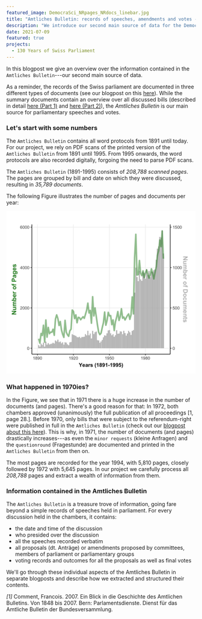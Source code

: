 ```yaml
---
featured_image: DemocraSci_NRpages_NRdocs_linebar.jpg
title: "Amtliches Bulletin: records of speeches, amendments and votes -- Part 1"
description: "We introduce our second main source of data for the DemocraSci project: The proceedings of the Swiss Parliament, commonly referred to as the Amtliches Bulletin."
date: 2021-07-09
featured: true
projects: 
  - 130 Years of Swiss Parliament
---
```


In this blogpost we give an overview over the information contained in the `Amtliches Bulletin`---our second main source of data. 

As a reminder, the records of the Swiss parliament are documented in three different types of documents (see our blogpost on this [here](https://www.sg.ethz.ch/news/swissparliament_3-datasources/)).
While the summary documents contain an overview over all discussed bills (described in detail [here (Part 1)](https://www.sg.ethz.ch/news/swissparliament_4-summarydocs_part1/) and [here (Part 2)](https://www.sg.ethz.ch/news/swissparliament_5-summarydocs_part2/)), the *Amtliches Bulletin* is our main source for parliamentary speeches and votes. 

### Let's start with some numbers

The `Amtliches Bulletin` contains all word protocols from 1891 until today. For our project, we rely on PDF scans of the printed version of the `Amtliches Bulletin` from 1891 until 1995. From 1995 onwards, the word protocols are also recorded digitally, forgoing the need to parse PDF scans.

The `Amtliches Bulletin` (1891-1995) consists of *208,788 scanned pages*. 
The pages are grouped by bill and date on which they were discussed, resulting in *35,789 documents*.

The following Figure illustrates the number of pages and documents per year:  

![Number of documents and pages we process from 1891-today](DemocraSci_NRpages_NRdocs_linebar.jpg)


### What happened in 1970ies?

In the Figure, we see that in 1971 there is a huge increase in the number of documents (and pages). There's a good reason for that: In 1972, both chambers approved (unanimously) the full publication of all proceedings [1, page 28.]. Before 1970, only bills that were subject to the referendum-right were published in full in the `Amtliches Bulletin` (check out our [blogpost about this here](https://www.sg.ethz.ch/news/swissparliament_3-datasources/)). This is why, in 1971, the number of documents (and pages) drastically increases---as even the `minor requests` (kleine Anfragen) and the `questionround` (Fragestunde) are documented and printed in the `Amtliches Bulletin` from then on.

The most pages are recorded for the year 1994, with 5,810 pages, closely followed by 1972 with 5,645 pages. 
In our project we carefully process all *208,788* pages and extract a wealth of information from them.

### Information contained in the Amtliches Bulletin

The `Amtliches Bulletin` is a treasure trove of information, going fare beyond a simple records of speeches held in parliament. 
For every discussion held in the chambers, it contains: 

* the date and time of the discussion
* who presided over the discussion
* all the speeches recorded verbatim
* all proposals (dt. Anträge) or amendments proposed by committees, members of parliament or parliamentary groups
* voting records and outcomes for all the proposals as well as final votes

We'll go through these individual aspects of the Amtliches Bulletin in separate blogposts and describe how we extracted and structured their contents.


*[1]* Comment, Francois. 2007. Ein Blick in die Geschichte des Amtlichen Bulletins. Von 1848 bis 2007. Bern: Parlamentsdienste. Dienst für das Amtliche Bulletin der Bundesversammlung.

